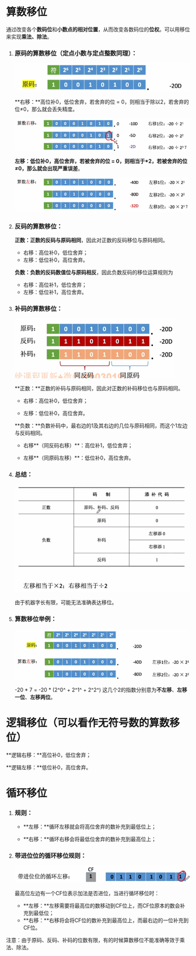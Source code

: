 # 算数移位

​		通过改变各个**数码位**和**小数点的相对位置**，从而改变各数码位的**位权**。可以用移位来实现**乘法、除法**。



1. ### 原码的算数移位（定点小数与定点整数同理）：

   ![image-20250622215952334](images/image-20250622215952334.png)

   

   **右移：**高位补0，低位舍弃，若舍弃的位 = 0，则相当于除以2，若舍弃的位≠0，那么就会丢失精度。

   ![image-20250622215959077](images/image-20250622215959077.png)

   

   **左移：**低位补0，高位舍弃，若被舍弃的位 = 0，则相当于*2，若被舍弃的位≠0，那么就会出现**严重误差**。

   ![image-20250622220006864](images/image-20250622220006864.png)

   

2. ### 反码的算数移位：

   **正数：**正数的反码与**原码相同**，因此对正数的反码移位与原码相同。

   - 右移：高位补0，低位舍弃；
   - 左移：低位补0，高位舍弃。

   

   **负数：**负数的反码**数值位与原码相反**，因此负数反码的移位运算规则为

   - 右移：高位补1，低位舍弃；
   - 左移：低位补1，高位舍弃。

   

3. ### 补码的算数移位：

   ![image-20250623003149887](images/image-20250623003149887.png)

   **正数：**正数的补码与原码相同，因此对正数的补码移位也与原码相同。

   - 右移：高位补0，低位舍弃；

   - 左移：低位补0，高位舍弃。

     

   **负数：**负数补码中，最右边的1及其右边的几位与原码相同，而这个1左边与反码相同。

   - 右移**（同反码右移）**：高位补1，低位舍弃；

   - 左移**（同原码左移）**：低位补0，高位舍弃。

     

4. ### 总结：

   ![image-20250623003357653](images/image-20250623003357653.png)

   由于机器字长有限，可能无法准确表达移位。

   

5. ### 算数移位举例：

   ![image-20250623003658117](images/image-20250623003658117.png)

   -20 * 7 = -20 * (2^0^ + 2^1^ + 2^2^) 这几个2的指数分别意为**不左移**、**左移一位**、**左移两位**。



# 逻辑移位（可以看作无符号数的算数移位）

**逻辑右移：**高位补0，低位舍弃；

**逻辑左移：**低位补0，高位舍弃。



# 循环移位

1. ### 规则：

   - **左移：**循环左移就会将高位舍弃的数补充到最低位上；

   - **右移：**循环右移会将最低位舍弃的数补充到最高位上；

     

2. ### 带进位位的循环移位规则：

   ![image-20250623004734728](images/image-20250623004734728.png)

   最高位左边有一个CF位表示加法是否进位，当进行循环移位时：

   - **左移：**左移需要将最高位的数移动到CF位上，而CF位原本的数会补充到最低位；
   - **右移：**右移将会将CF位的数补充到最高位上，而最右边的一位补充到CF位。





注意：由于原码、反码、补码的位数有限，有的时候算数移位不能准确等效于乘法、除法。